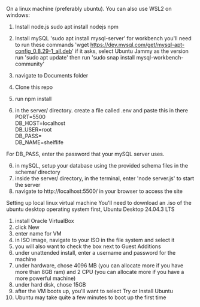 On a linux machine (preferably ubuntu). You can also use WSL2 on windows:

1. Install node.js
       sudo apt install nodejs npm
3. Install mySQL
       'sudo apt install mysql-server'
       for workbench you'll need to run these commands
       'wget https://dev.mysql.com/get/mysql-apt-config_0.8.29-1_all.deb'
        if it asks, select Ubuntu Jammy as the version
       run 'sudo apt update'
        then run 'sudo snap install mysql-workbench-community'

5. navigate to Documents folder
6. Clone this repo
7. run npm install
8. in the server/ directory. create a file called .env and paste this in there  
PORT=5500  
DB_HOST=localhost  
DB_USER=root  
DB_PASS=  
DB_NAME=shelflife  

For DB_PASS, enter the password that your mySQL server uses.

6. in mySQL, setup your database using the provided schema files in the schema/ directory
7. inside the server/ directory, in the terminal, enter 'node server.js' to start the server
8. navigate to http://localhost:5500/ in your browser to access the site


Setting up local linux virtual machine
You'll need to download an .iso of the ubuntu desktop operating system first, Ubuntu Desktop 24.04.3 LTS
1. install Oracle VirtualBox
2. click New
3. enter name for VM
4. in ISO image, navigate to your ISO in the file system and select it
5. you will also want to check the box next to Guest Additions
6. under unattended install, enter a username and password for the machine
7. under hardware, chose 4096 MB (you can allocate more if you have more than 8GB ram) and 2 CPU (you can allocate more if you have a more powerful machine)
8. under hard disk, chose 15GB
9. after the VM boots up, you'll want to select Try or Install Ubuntu
11. Ubuntu may take quite a few minutes to boot up the first time

